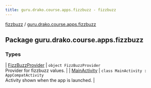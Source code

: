 ```yaml
---
title: guru.drako.course.apps.fizzbuzz - fizzbuzz
---
```


[fizzbuzz](../index.html) / [guru.drako.course.apps.fizzbuzz](./index.html)

## Package guru.drako.course.apps.fizzbuzz

### Types

| [FizzBuzzProvider](-fizz-buzz-provider/index.html) | `object FizzBuzzProvider`<br>Provider for fizzbuzz values. |
| [MainActivity](-main-activity/index.html) | `class MainActivity : AppCompatActivity`<br>Activity shown when the app is launched. |

